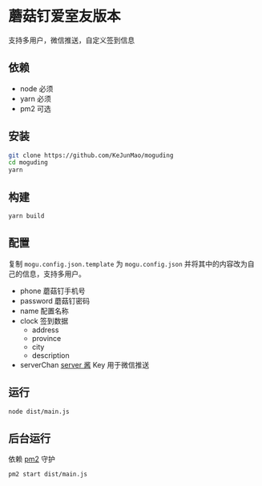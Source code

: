 # 蘑菇钉爱室友版本

支持多用户，微信推送，自定义签到信息

## 依赖

- node 必须
- yarn 必须
- pm2 可选

## 安装

```bash
git clone https://github.com/KeJunMao/moguding
cd moguding
yarn
```

## 构建

```bash
yarn build
```

## 配置

复制 `mogu.config.json.template` 为 `mogu.config.json` 并将其中的内容改为自己的信息，支持多用户。

- phone 蘑菇钉手机号
- password 蘑菇钉密码
- name 配置名称
- clock 签到数据
  - address
  - province
  - city
  - description
- serverChan [server 酱](http://sc.ftqq.com/3.version) Key 用于微信推送

## 运行

```bash
node dist/main.js
```

## 后台运行

依赖 [pm2](https://www.npmjs.com/package/pm2) 守护

```bash
pm2 start dist/main.js
```
